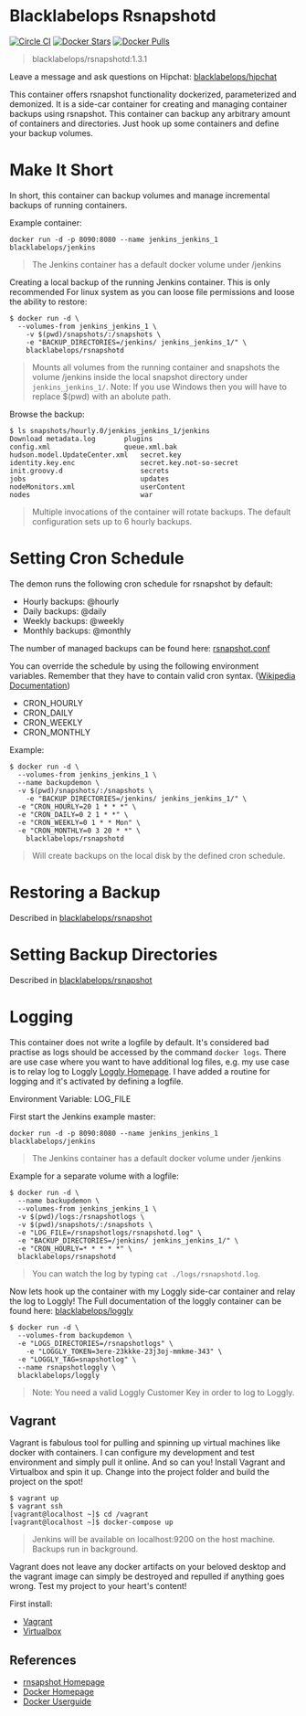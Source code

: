 # Blacklabelops Rsnapshotd

[![Circle CI](https://circleci.com/gh/blacklabelops/rsnapshot/tree/master.svg?style=shield)](https://circleci.com/gh/blacklabelops/rsnapshot/tree/master) [![Docker Stars](https://img.shields.io/docker/stars/blacklabelops/rsnapshotd.svg)](https://hub.docker.com/r/blacklabelops/rsnapshotd/) [![Docker Pulls](https://img.shields.io/docker/pulls/blacklabelops/rsnapshotd.svg)](https://hub.docker.com/r/blacklabelops/rsnapshotd/)

> blacklabelops/rsnapshotd:1.3.1

Leave a message and ask questions on Hipchat: [blacklabelops/hipchat](https://www.hipchat.com/geogBFvEM)

This container offers rsnapshot functionality dockerized, parameterized and demonized. It is a side-car container for creating and managing container backups using rsnapshot. This container can backup
any arbitrary amount of containers and directories. Just hook up some containers and define your
backup volumes.

# Make It Short

In short, this container can backup volumes and manage incremental backups of running containers.

Example container:

~~~~
docker run -d -p 8090:8080 --name jenkins_jenkins_1 blacklabelops/jenkins
~~~~

> The Jenkins container has a default docker volume under /jenkins

Creating a local backup of the running Jenkins container. This is only recommended For
linux system as you can loose file permissions and loose the ability to restore:

~~~~
$ docker run -d \
  --volumes-from jenkins_jenkins_1 \
	-v $(pwd)/snapshots/:/snapshots \
	-e "BACKUP_DIRECTORIES=/jenkins/ jenkins_jenkins_1/" \
	blacklabelops/rsnapshotd
~~~~

> Mounts all volumes from the running container and snapshots the volume /jenkins inside the local
snapshot directory under `jenkins_jenkins_1/`. Note: If you use Windows then you will have to replace $(pwd)
with an abolute path.

Browse the backup:

~~~~
$ ls snapshots/hourly.0/jenkins_jenkins_1/jenkins
Download metadata.log		plugins
config.xml					queue.xml.bak
hudson.model.UpdateCenter.xml	secret.key
identity.key.enc				secret.key.not-so-secret
init.groovy.d					secrets
jobs							updates
nodeMonitors.xml				userContent
nodes							war
~~~~

> Multiple invocations of the container will rotate backups. The default configuration sets up to 6 hourly backups.

# Setting Cron Schedule

The demon runs the following cron schedule for rsnapshot by default:

* Hourly backups: @hourly
* Daily backups: @daily
* Weekly backups: @weekly
* Monthly backups: @monthly

The number of managed backups can be found here: [rsnapshot.conf](../configuration/rsnapshot.conf)

You can override the schedule by using the following environment variables. Remember that they
have to contain valid cron syntax. ([Wikipedia Documentation](https://en.wikipedia.org/wiki/Cron))

* CRON_HOURLY
* CRON_DAILY
* CRON_WEEKLY
* CRON_MONTHLY

Example:

~~~~
$ docker run -d \
  --volumes-from jenkins_jenkins_1 \
  --name backupdemon \
  -v $(pwd)/snapshots/:/snapshots \
	-e "BACKUP_DIRECTORIES=/jenkins/ jenkins_jenkins_1/" \
  -e "CRON_HOURLY=20 1 * * *" \
  -e "CRON_DAILY=0 2 1 * *" \
  -e "CRON_WEEKLY=0 1 * * Mon" \
  -e "CRON_MONTHLY=0 3 20 * *" \
	blacklabelops/rsnapshotd
~~~~

> Will create backups on the local disk by the defined cron schedule.

# Restoring a Backup

Described in [blacklabelops/rsnapshot](../README.md)

# Setting Backup Directories

Described in [blacklabelops/rsnapshot](../README.md)

# Logging

This container does not write a logfile by default. It's considered bad practise as logs
should be accessed by the command `docker logs`. There are use case where you want to
have additional log files, e.g. my use case is to relay log to Loggly [Loggly Homepage](https://www.loggly.com/).
I have added a routine for logging and it's activated by defining a logfile.

Environment Variable: LOG_FILE

First start the Jenkins example master:

~~~~
docker run -d -p 8090:8080 --name jenkins_jenkins_1 blacklabelops/jenkins
~~~~

> The Jenkins container has a default docker volume under /jenkins

Example for a separate volume with a logfile:

~~~~
$ docker run -d \
  --name backupdemon \
  --volumes-from jenkins_jenkins_1 \
  -v $(pwd)/logs:/rsnapshotlogs \
  -v $(pwd)/snapshots/:/snapshots \
  -e "LOG_FILE=/rsnapshotlogs/rsnapshotd.log" \
  -e "BACKUP_DIRECTORIES=/jenkins/ jenkins_jenkins_1/" \
  -e "CRON_HOURLY=* * * * *" \
  blacklabelops/rsnapshotd
~~~~

> You can watch the log by typing `cat ./logs/rsnapshotd.log`.

Now lets hook up the container with my Loggly side-car container and relay the log to Loggly! The Full
documentation of the loggly container can be found here: [blacklabelops/loggly](https://github.com/blacklabelops/fluentd/tree/master/fluentd-loggly)

~~~~
$ docker run -d \
  --volumes-from backupdemon \
  -e "LOGS_DIRECTORIES=/rsnapshotlogs" \
	-e "LOGGLY_TOKEN=3ere-23kkke-23j3oj-mmkme-343" \
  -e "LOGGLY_TAG=snapshotlog" \
  --name rsnapshotloggly \
  blacklabelops/loggly
~~~~

> Note: You need a valid Loggly Customer Key in order to log to Loggly.

## Vagrant

Vagrant is fabulous tool for pulling and spinning up virtual machines like docker with containers. I can configure my development and test environment and simply pull it online. And so can you! Install Vagrant and Virtualbox and spin it up. Change into the project folder and build the project on the spot!

~~~~
$ vagrant up
$ vagrant ssh
[vagrant@localhost ~]$ cd /vagrant
[vagrant@localhost ~]$ docker-compose up
~~~~

> Jenkins will be available on localhost:9200 on the host machine. Backups run
in background.

Vagrant does not leave any docker artifacts on your beloved desktop and the vagrant image can simply be destroyed and repulled if anything goes wrong. Test my project to your heart's content!

First install:

* [Vagrant](https://www.vagrantup.com/)
* [Virtualbox](https://www.virtualbox.org/)

## References

* [rnsapshot Homepage](http://rsnapshot.org/)
* [Docker Homepage](https://www.docker.com/)
* [Docker Userguide](https://docs.docker.com/userguide/)
